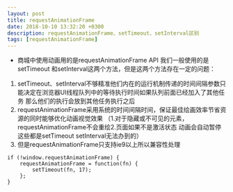 ```yaml
---
layout: post
title: requestAnimationFrame
date: 2018-10-10 13:32:20 +0300
description: requestAnimationFrame、setTimeout、setInterval区别
tags: [requestAnimationFrame]
---
```


* 商城中使用动画用的是requestAnimationFrame API 
我们一般使用的是setTimeout 和setInterval这两个方法，但是这两个方法存在一定的问题：
1. setTimeout、setInterval不够精准他们内在的运行机制传递的时间间隔参数只能决定在浏览器UI线程队列中的等待执行时间如果队列前面已经加入了其他任务 那么他们的执行会放到其他任务执行之后
2. requestAnimationFrame采用系统的时间间隔时间，保证最佳绘画效率节省资源的同时能够优化动画视觉效果 （1.对于隐藏或不可见的元素，requestAnimationFrame不会重绘2.页面如果不是激活状态 动画会自动暂停这些都是setTimeout setInterval无法办到的）
3. 但是requestAnimationFrame只支持ie9以上所以兼容性处理
```
if (!window.requestAnimationFrame) {
    requestAnimationFrame = function(fn) {
        setTimeout(fn, 17);
    };    
}
```
